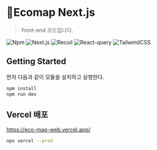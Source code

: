 # Ecomap Next.js

> front-end 코드입니다.

<img src="https://img.shields.io/badge/node-20.13.1-red" alt="Npm">
<img src="https://img.shields.io/badge/next.js-13.5.6-blue" alt="Next.js">
<img src="https://img.shields.io/badge/recoil-0.7.7-yellow" alt="Recoil">
<img src="https://img.shields.io/badge/react--query-5.51.11-green" alt="React-query">
<img src="https://img.shields.io/badge/tailwindcss-3.0.0-blue" alt="TailwindCSS">

## Getting Started

먼저 다음과 같이 모듈을 설치하고 실행한다.

```bash
npm install
npm run dev
```

## Vercel 배포

https://eco-map-web.vercel.app/

```bash
npx vercel --prod
```
